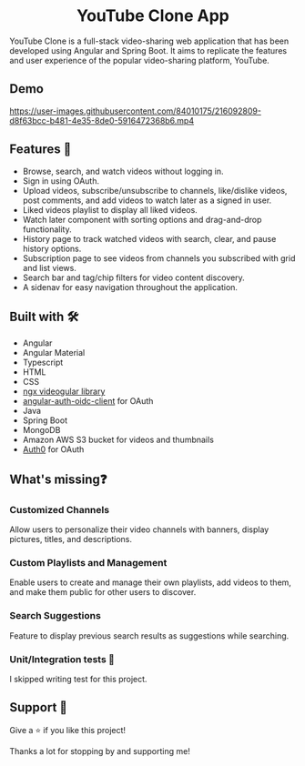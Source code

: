 <h1 align="center">YouTube Clone App </h1>
YouTube Clone is a full-stack video-sharing web application that has been developed using Angular and Spring Boot. It aims to replicate the features and user experience of the popular video-sharing platform, YouTube.

## Demo

https://user-images.githubusercontent.com/84010175/216092809-d8f63bcc-b481-4e35-8de0-5916472368b6.mp4

## Features 🚀

- Browse, search, and watch videos without logging in.
- Sign in using OAuth.
- Upload videos, subscribe/unsubscribe to channels, like/dislike videos, post comments, and add videos to watch later as a signed in user.
- Liked videos playlist to display all liked videos.
- Watch later component with sorting options and drag-and-drop functionality.
- History page to track watched videos with search, clear, and pause history options.
- Subscription page to see videos from channels you subscribed with grid and list views.
- Search bar and tag/chip filters for video content discovery.
- A sidenav for easy navigation throughout the application.

## Built with 🛠️

- Angular
- Angular Material
- Typescript
- HTML
- CSS
- [ngx videogular library](https://www.npmjs.com/package/@videogular/ngx-videogular)
- [angular-auth-oidc-client](https://github.com/damienbod/angular-auth-oidc-client) for OAuth
- Java
- Spring Boot
- MongoDB
- Amazon AWS S3 bucket for videos and thumbnails
- [Auth0](https://auth0.com/) for OAuth

## What's missing❓

### Customized Channels

Allow users to personalize their video channels with banners, display pictures, titles, and descriptions.

### Custom Playlists and Management

Enable users to create and manage their own playlists, add videos to them, and make them public for other users to discover.

### Search Suggestions

Feature to display previous search results as suggestions while searching.

### Unit/Integration tests 🧪

I skipped writing test for this project.

## Support 🤝

Give a ⭐️ if you like this project!

Thanks a lot for stopping by and supporting me!
